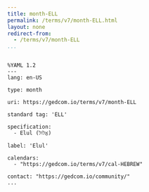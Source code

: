 ```yaml
---
title: month-ELL
permalink: /terms/v7/month-ELL.html
layout: none
redirect-from:
  - /terms/v7/month-ELL
...
```


```

%YAML 1.2
---
lang: en-US

type: month

uri: https://gedcom.io/terms/v7/month-ELL

standard tag: 'ELL'

specification:
  - Elul (אֱלוּל)

label: 'Elul'

calendars:
  - "https://gedcom.io/terms/v7/cal-HEBREW"

contact: "https://gedcom.io/community/"
...

```
